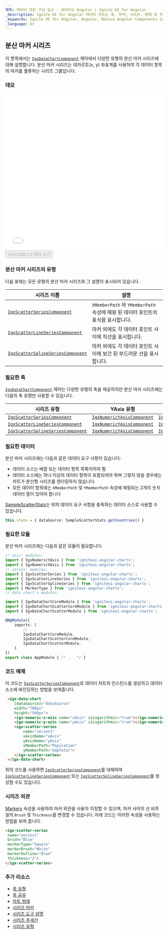 ```yaml
---
제목: 데이터 차트 구성 요소 - 네이티브 Angular | Ignite UI for Angular
_description: Ignite UI for Angular 데이터 차트는 축, 마커, 시리즈, 범례 및 주석 레이어의 모듈 식 디자인을 제공하는 차트 구성 요소입니다. 이 차트를 사용하면 동일한 차트 영역에 이러한 시각적 요소의 인스턴스를 여러 개 만들어 복합 차트 뷰를 만들 수 있습니다.
_keywords: Ignite UI for Angular, Angular, Native Angular Components Suite, Native Angular Controls, Native Angular Components, Native Angular Components Library, Angular Chart, Angular Chart Control, Angular Chart Example, Angular Chart Component, Angular Data Chart
_language: kr
---
```


## 분산 마커 시리즈

이 항목에서는 [`IgxDataChartComponent`]({environment:dvApiBaseUrl}/products/ignite-ui-angular/api/docs/typescript/latest/classes/igxdatachartcomponent.html) 제어에서 다양한 유형의 분산 마커 시리즈에 대해 설명합니다. 분산 마커 시리즈는 데카르트(x, y) 좌표계를 사용하여 각 데이터 항목의 마커를 플롯하는 시리즈 그룹입니다.

### 데모

<div class="sample-container loading" style="height: 500px">
    <iframe id="data-chart-type-scatter-series-iframe" src='{environment:dvDemosBaseUrl}/charts/data-chart-type-scatter-series' width="100%" height="100%" seamless frameBorder="0" onload="onXPlatSampleIframeContentLoaded(this);"></iframe>
</div>
<div>
    <button data-localize="stackblitz" disabled class="stackblitz-btn" data-iframe-id="data-chart-type-scatter-series-iframe" data-demos-base-url="{environment:dvDemosBaseUrl}">STACKBLITZ 에서 보기
    </button>
</div>

<div class="divider--half"></div>

### 분산 마커 시리즈의 유형

다음 표에는 모든 유형의 분산 마커 시리즈와 그 설명이 표시되어 있습니다.

| 시리즈 이름                                                                                                                                                             | 설명                                                         |
| ------------------------------------------------------------------------------------------------------------------------------------------------------------------ | ---------------------------------------------------------- |
| [`IgxScatterSeriesComponent`]({environment:dvApiBaseUrl}/products/ignite-ui-angular/api/docs/typescript/latest/classes/igxscatterseriescomponent.html)             | `XMemberPath` 와 `YMemberPath` 속성에 매핑 된 데이터 포인트의 표식을 표시합니다. |
| [`IgxScatterLineSeriesComponent`]({environment:dvApiBaseUrl}/products/ignite-ui-angular/api/docs/typescript/latest/classes/igxscatterlineseriescomponent.html)     | 마커 외에도 각 데이터 포인트 사이에 직선을 표시합니다.                            |
| [`IgxScatterSplineSeriesComponent`]({environment:dvApiBaseUrl}/products/ignite-ui-angular/api/docs/typescript/latest/classes/igxscattersplineseriescomponent.html) | 마커 외에도 각 데이터 포인트 사이에 보간 된 부드러운 선을 표시합니다.                   |

### 필요한 축

[`IgxDataChartComponent`]({environment:dvApiBaseUrl}/products/ignite-ui-angular/api/docs/typescript/latest/classes/igxdatachartcomponent.html) 제어는 다양한 유형의 축을 제공하지만 분산 마커 시리즈에는 다음의 축 유형만 사용할 수 있습니다.

| 시리즈 유형                                                                                                                                                             | YAxis 유형                                                                                                                                             | XAxis 유형                                                                                                                                             |
| ------------------------------------------------------------------------------------------------------------------------------------------------------------------ | ---------------------------------------------------------------------------------------------------------------------------------------------------- | ---------------------------------------------------------------------------------------------------------------------------------------------------- |
| [`IgxScatterSeriesComponent`]({environment:dvApiBaseUrl}/products/ignite-ui-angular/api/docs/typescript/latest/classes/igxscatterseriescomponent.html)             | [`IgxNumericYAxisComponent`]({environment:dvApiBaseUrl}/products/ignite-ui-angular/api/docs/typescript/latest/classes/igxnumericyaxiscomponent.html) | [`IgxNumericXAxisComponent`]({environment:dvApiBaseUrl}/products/ignite-ui-angular/api/docs/typescript/latest/classes/igxnumericxaxiscomponent.html) |
| [`IgxScatterLineSeriesComponent`]({environment:dvApiBaseUrl}/products/ignite-ui-angular/api/docs/typescript/latest/classes/igxscatterlineseriescomponent.html)     | [`IgxNumericYAxisComponent`]({environment:dvApiBaseUrl}/products/ignite-ui-angular/api/docs/typescript/latest/classes/igxnumericyaxiscomponent.html) | [`IgxNumericXAxisComponent`]({environment:dvApiBaseUrl}/products/ignite-ui-angular/api/docs/typescript/latest/classes/igxnumericxaxiscomponent.html) |
| [`IgxScatterSplineSeriesComponent`]({environment:dvApiBaseUrl}/products/ignite-ui-angular/api/docs/typescript/latest/classes/igxscattersplineseriescomponent.html) | [`IgxNumericYAxisComponent`]({environment:dvApiBaseUrl}/products/ignite-ui-angular/api/docs/typescript/latest/classes/igxnumericyaxiscomponent.html) | [`IgxNumericXAxisComponent`]({environment:dvApiBaseUrl}/products/ignite-ui-angular/api/docs/typescript/latest/classes/igxnumericxaxiscomponent.html) |

### 필요한 데이터

분산 마커 시리즈에는 다음과 같은 데이터 요구 사항이 있습니다:

-   데이터 소스는 배열 또는 데이터 항목 목록이어야 함
-   데이터 소스에는 하나 이상의 데이터 항목이 포함되어야 하며 그렇지 않을 경우에는 차트가 분산형 시리즈를 렌더링하지 않습니다.
-   모든 데이터 항목에는 `XMemberPath` 및 `YMemberPath` 속성에 매핑되는 2개의 숫자 데이터 열이 있어야 합니다

[SampleScatterStats](data-chart-data-sources-stats.md)는 위의 데이터 요구 사항을 충족하는 데이터 소스로 사용할 수 있습니다.

```ts
this.state = { dataSource: SampleScatterStats.getCountries() }
```

### 필요한 모듈

분산 마커 시리즈에는 다음과 같은 모듈이 필요합니다:

```ts
// axis' modules:
import { IgxNumericYAxis } from 'igniteui-angular-charts';
import { IgxNumericXAxis } from 'igniteui-angular-charts';
// series' modules:
import { IgxScatterSeries } from 'igniteui-angular-charts';
import { IgxScatterLineSeries } from 'igniteui-angular-charts';
import { IgxScatterSplineSeries } from 'igniteui-angular-charts';
import { MarkerType } from 'igniteui-angular-charts';
// data chart's modules:

import { IgxDataChartCoreModule } from 'igniteui-angular-charts';
import { IgxDataChartScatterCoreModule } from 'igniteui-angular-charts';
import { IgxDataChartScatterModule } from 'igniteui-angular-charts';

@NgModule({
    imports: [
        // ...
        IgxDataChartCoreModule,
        IgxDataChartScatterCoreModule,
        IgxDataChartScatterModule,
    ]
})
export class AppModule { /* ... */ }
```

### 코드 예제

이 코드는 [`IgxScatterSeriesComponent`]({environment:dvApiBaseUrl}/products/ignite-ui-angular/api/docs/typescript/latest/classes/igxscatterseriescomponent.html)로 데이터 차트의 인스턴스를 생성하고 데이터 소스에 바인딩하는 방법을 보여줍니다.

```html
 <igx-data-chart
    [dataSource]="dataSource"
    width="700px"
    height="500px">
    <igx-numeric-x-axis name="xAxis" isLogarithmic="true"></igx-numeric-x-axis>
    <igx-numeric-y-axis name="yAxis" isLogarithmic="true"></igx-numeric-y-axis>
    <igx-scatter-series
        name="series1"
        xAxisName="xAxis"
        yAxisName="yAxis"
        xMemberPath="Population"
        yMemberPath="GdpTotal">
    </igx-scatter-series>
 </igx-data-chart>
```

위의 코드를 사용하면 [`IgxScatterSeriesComponent`]({environment:dvApiBaseUrl}/products/ignite-ui-angular/api/docs/typescript/latest/classes/igxscatterseriescomponent.html)를 대체하여 [`IgxScatterLineSeriesComponent`]({environment:dvApiBaseUrl}/products/ignite-ui-angular/api/docs/typescript/latest/classes/igxscatterlineseriescomponent.html) 또는 [`IgxScatterSplineSeriesComponent`]({environment:dvApiBaseUrl}/products/ignite-ui-angular/api/docs/typescript/latest/classes/igxscattersplineseriescomponent.html)를 생성할 수도 있습니다.

### 시리즈 외관

[Markers](data-chart-series-markers.md) 속성을 사용하여 마커 외관을 사용자 지정할 수 있으며, 마커 사이의 선 비주얼의 `Brush` 및 `Thickness`를 변경할 수 있습니다. 아래 코드는 이러한 속성을 사용하는 방법을 보여 줍니다.

```html
<igx-scatter-series
 name="series1"
 brush="Blue"
 markerType="Square"
 markerBrush="White"
 markerOutline="Blue"
 thickness="2">
</igx-scatter-series>
```

### 추가 리소스

-   [축 유형](data-chart-axis-types.md)
-   [축 공유](data-chart-axis-sharing.md)
-   [차트 범례](data-chart-legends.md)
-   [시리즈 마커](data-chart-series-markers.md)
-   [시리즈 도구 설명](data-chart-series-tooltips.md)
-   [시리즈 추세선](data-chart-series-trendlines.md)
-   [시리즈 유형](data-chart-series-types.md)
